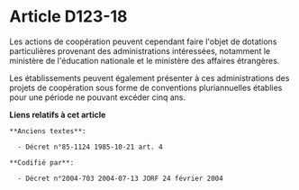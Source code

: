 # Article D123-18

Les actions de coopération peuvent cependant faire l'objet de dotations particulières provenant des administrations
intéressées, notamment le ministère de l'éducation nationale et le ministère des affaires étrangères.

Les établissements peuvent également présenter à ces administrations des projets de coopération sous forme de conventions
pluriannuelles établies pour une période ne pouvant excéder cinq ans.

**Liens relatifs à cet article**

	**Anciens textes**:

	  - Décret n°85-1124 1985-10-21 art. 4

	**Codifié par**:

	  - Décret n°2004-703 2004-07-13 JORF 24 février 2004

